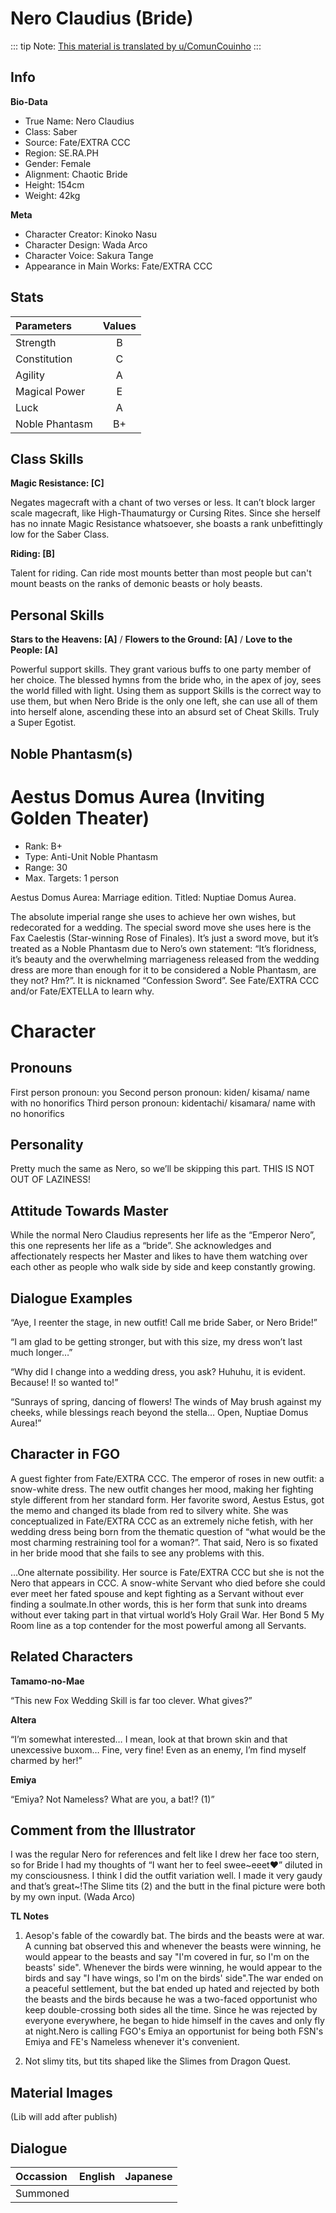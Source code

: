 # Nero Claudius (Bride)

::: tip
Note: [This material is translated by u/ComunCouinho](https://www.reddit.com/r/grandorder/comments/beucus/nero_claudius_brides_servant_profile_from/)
:::


## Info

**Bio-Data**

- True Name: Nero Claudius
- Class: Saber
- Source: Fate/EXTRA CCC
- Region: SE.RA.PH
- Gender: Female
- Alignment: Chaotic Bride
- Height: 154cm
- Weight: 42kg

**Meta**

- Character Creator: Kinoko Nasu
- Character Design: Wada Arco
- Character Voice: Sakura Tange
- Appearance in Main Works: Fate/EXTRA CCC

## Stats

| Parameters | Values |
|:--------|:--------:|
| Strength | B |
| Constitution | C |
| Agility | A |
| Magical Power | E |
| Luck | A |
| Noble Phantasm | B+ |

## Class Skills

**Magic Resistance: [C]**

Negates magecraft with a chant of two verses or less. It can’t block larger scale magecraft, like High-Thaumaturgy or Cursing Rites.
Since she herself has no innate Magic Resistance whatsoever, she boasts a rank unbefittingly low for the Saber Class.

**Riding: [B]**

Talent for riding. Can ride most mounts better than most people but can't mount beasts on the ranks of demonic beasts or holy beasts.

## Personal Skills

**Stars to the Heavens: [A]** / **Flowers to the Ground: [A]** / **Love to the People: [A]**

Powerful support skills. They grant various buffs to one party member of her choice.
The blessed hymns from the bride who, in the apex of joy, sees the world filled with light.
Using them as support Skills is the correct way to use them, but when Nero Bride is the only one left, she can use all of them into herself alone, ascending these into an absurd set of Cheat Skills. Truly a Super Egotist.



## Noble Phantasm(s)

# Aestus Domus Aurea (Inviting Golden Theater)
- Rank: B+
- Type: Anti-Unit Noble Phantasm
- Range: 30
- Max. Targets: 1 person
 
Aestus Domus Aurea: Marriage edition.
Titled: Nuptiae Domus Aurea.

The absolute imperial range she uses to achieve her own wishes, but redecorated for a wedding.
The special sword move she uses here is the Fax Caelestis (Star-winning Rose of Finales).
It’s just a sword move, but it’s treated as a Noble Phantasm due to Nero’s own statement: “It’s floridness, it’s beauty and the overwhelming marriageness released from the wedding dress are more than enough for it to be considered a Noble Phantasm, are they not? Hm?”.
It is nicknamed “Confession Sword”. See Fate/EXTRA CCC and/or Fate/EXTELLA to learn why.

# Character

## Pronouns

First person pronoun: you
Second person pronoun: kiden/ kisama/ name with no honorifics
Third person pronoun: kidentachi/ kisamara/ name with no honorifics

## Personality

Pretty much the same as Nero, so we’ll be skipping this part. THIS IS NOT OUT OF LAZINESS!

## Attitude Towards Master

While the normal Nero Claudius represents her life as the “Emperor Nero”, this one represents her life as a “bride”.
She acknowledges and affectionately respects her Master and likes to have them watching over each other as people who walk side by side and keep constantly growing.

## Dialogue Examples

“Aye, I reenter the stage, in new outfit! Call me bride Saber, or Nero Bride!”

“I am glad to be getting stronger, but with this size, my dress won’t last much longer…”

“Why did I change into a wedding dress, you ask? Huhuhu, it is evident. Because! I! so wanted to!”

“Sunrays of spring, dancing of flowers! The winds of May brush against my cheeks, while blessings reach beyond the stella… Open, Nuptiae Domus Aurea!”

## Character in FGO

A guest fighter from Fate/EXTRA CCC.
The emperor of roses in new outfit: a snow-white dress.
The new outfit changes her mood, making her fighting style different from her standard form. Her favorite sword, Aestus Estus, got the memo and changed its blade from red to silvery white.
She was conceptualized in Fate/EXTRA CCC as an extremely niche fetish, with her wedding dress being born from the thematic question of “what would be the most charming restraining tool for a woman?”.
That said, Nero is so fixated in her bride mood that she fails to see any problems with this.

…One alternate possibility.
Her source is Fate/EXTRA CCC but she is not the Nero that appears in CCC.
A snow-white Servant who died before she could ever meet her fated spouse and kept fighting as a Servant without ever finding a soulmate.In other words, this is her form that sunk into dreams without ever taking part in that virtual world’s Holy Grail War.
Her Bond 5 My Room line as a top contender for the most powerful among all Servants.

## Related Characters

**Tamamo-no-Mae**

“This new Fox Wedding Skill is far too clever. What gives?”

**Altera**

“I’m somewhat interested… I mean, look at that brown skin and that unexcessive buxom… Fine, very fine! Even as an enemy, I’m find myself charmed by her!”

**Emiya**

“Emiya? Not Nameless? What are you, a bat!? (1)”

## Comment from the Illustrator

I was the regular Nero for references and felt like I drew her face too stern, so for Bride I had my thoughts of “I want her to feel swee~eeet♥” diluted in my consciousness. I think I did the outfit variation well. I made it very gaudy and that’s great~!The Slime tits (2) and the butt in the final picture were both by my own input. (Wada Arco)

**TL Notes**

1. Aesop's fable of the cowardly bat. The birds and the beasts were at war. A cunning bat observed this and whenever the beasts were winning, he would appear to the beasts and say "I'm covered in fur, so I'm on the beasts' side". Whenever the birds were winning, he would appear to the birds and say "I have wings, so I'm on the birds' side".The war ended on a peaceful settlement, but the bat ended up hated and rejected by both the beasts and the birds because he was a two-faced opportunist who keep double-crossing both sides all the time. Since he was rejected by everyone everywhere, he began to hide himself in the caves and only fly at night.Nero is calling FGO's Emiya an opportunist for being both FSN's Emiya and FE's Nameless whenever it's convenient.

2. Not slimy tits, but tits shaped like the Slimes from Dragon Quest.

## Material Images

(Lib will add after publish)

## Dialogue

| Occassion | English | Japanese |
|:--------|:--------:|:--------:|
| Summoned |  |  |